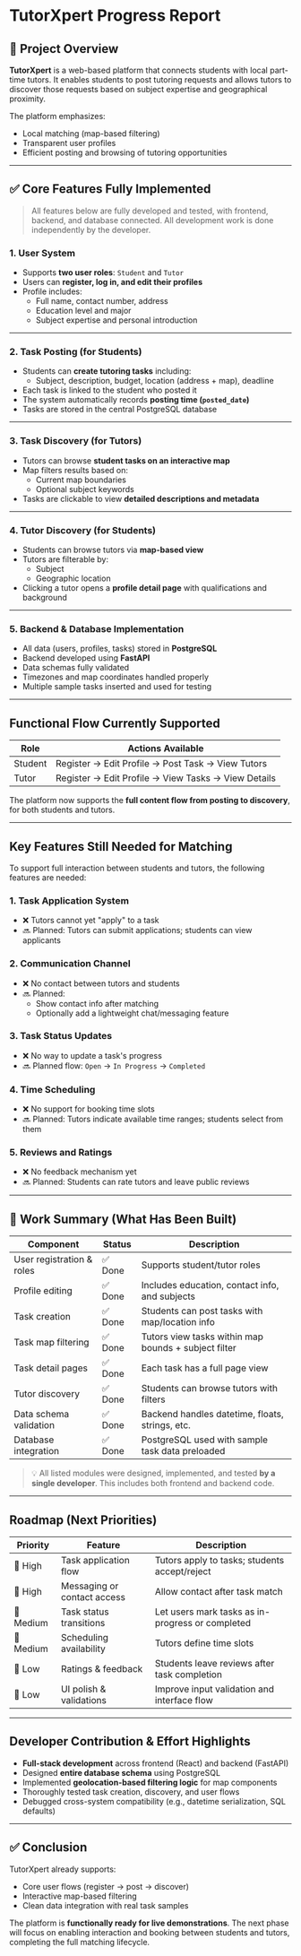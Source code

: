 # TutorXpert Progress Report

## 📌 Project Overview

**TutorXpert** is a web-based platform that connects students with local part-time tutors. It enables students to post tutoring requests and allows tutors to discover those requests based on subject expertise and geographical proximity.

The platform emphasizes:
- Local matching (map-based filtering)
- Transparent user profiles
- Efficient posting and browsing of tutoring opportunities

---

## ✅ Core Features Fully Implemented

> All features below are fully developed and tested, with frontend, backend, and database connected. All development work is done independently by the developer.

### 1.  User System
- Supports **two user roles**: `Student` and `Tutor`
- Users can **register, log in, and edit their profiles**
- Profile includes:
  - Full name, contact number, address
  - Education level and major
  - Subject expertise and personal introduction

---

### 2.  Task Posting (for Students)
- Students can **create tutoring tasks** including:
  - Subject, description, budget, location (address + map), deadline
- Each task is linked to the student who posted it
- The system automatically records **posting time (`posted_date`)**
- Tasks are stored in the central PostgreSQL database

---

### 3.  Task Discovery (for Tutors)
- Tutors can browse **student tasks on an interactive map**
- Map filters results based on:
  - Current map boundaries
  - Optional subject keywords
- Tasks are clickable to view **detailed descriptions and metadata**

---

### 4.  Tutor Discovery (for Students)
- Students can browse tutors via **map-based view**
- Tutors are filterable by:
  - Subject
  - Geographic location
- Clicking a tutor opens a **profile detail page** with qualifications and background

---

### 5.  Backend & Database Implementation
- All data (users, profiles, tasks) stored in **PostgreSQL**
- Backend developed using **FastAPI**
- Data schemas fully validated
- Timezones and map coordinates handled properly
- Multiple sample tasks inserted and used for testing

---

##  Functional Flow Currently Supported

| Role     | Actions Available                                   |
|----------|-----------------------------------------------------|
| Student  | Register → Edit Profile → Post Task → View Tutors   |
| Tutor    | Register → Edit Profile → View Tasks → View Details |

The platform now supports the **full content flow from posting to discovery**, for both students and tutors.

---

##  Key Features Still Needed for Matching

To support full interaction between students and tutors, the following features are needed:

### 1. Task Application System
- ❌ Tutors cannot yet "apply" to a task
- 🔜 Planned: Tutors can submit applications; students can view applicants

### 2. Communication Channel
- ❌ No contact between tutors and students
- 🔜 Planned:
  - Show contact info after matching
  - Optionally add a lightweight chat/messaging feature

### 3. Task Status Updates
- ❌ No way to update a task's progress
- 🔜 Planned flow: `Open` → `In Progress` → `Completed`

### 4. Time Scheduling
- ❌ No support for booking time slots
- 🔜 Planned: Tutors indicate available time ranges; students select from them

### 5. Reviews and Ratings
- ❌ No feedback mechanism yet
- 🔜 Planned: Students can rate tutors and leave public reviews

---

## 📂 Work Summary (What Has Been Built)

| Component                  | Status    | Description                                          |
|----------------------------|-----------|------------------------------------------------------|
| User registration & roles  | ✅ Done   | Supports student/tutor roles                         |
| Profile editing            | ✅ Done   | Includes education, contact info, and subjects       |
| Task creation              | ✅ Done   | Students can post tasks with map/location info       |
| Task map filtering         | ✅ Done   | Tutors view tasks within map bounds + subject filter |
| Task detail pages          | ✅ Done   | Each task has a full page view                       |
| Tutor discovery            | ✅ Done   | Students can browse tutors with filters              |
| Data schema validation     | ✅ Done   | Backend handles datetime, floats, strings, etc.      |
| Database integration       | ✅ Done   | PostgreSQL used with sample task data preloaded      |

> 💡 All listed modules were designed, implemented, and tested **by a single developer**. This includes both frontend and backend code.

---

##  Roadmap (Next Priorities)

| Priority | Feature                     | Description                                      |
|----------|-----------------------------|--------------------------------------------------|
| 🔺 High  | Task application flow       | Tutors apply to tasks; students accept/reject    |
| 🔺 High  | Messaging or contact access | Allow contact after task match                   |
| 🔸 Medium| Task status transitions     | Let users mark tasks as in-progress or completed |
| 🔸 Medium| Scheduling availability     | Tutors define time slots                         |
| 🔹 Low   | Ratings & feedback          | Students leave reviews after task completion     |
| 🔹 Low   | UI polish & validations     | Improve input validation and interface flow      |

---

##  Developer Contribution & Effort Highlights

-  **Full-stack development** across frontend (React) and backend (FastAPI)
-  Designed **entire database schema** using PostgreSQL
-  Implemented **geolocation-based filtering logic** for map components
-  Thoroughly tested task creation, discovery, and user flows
-  Debugged cross-system compatibility (e.g., datetime serialization, SQL defaults)

---

## ✅ Conclusion

TutorXpert already supports:
- Core user flows (register → post → discover)
- Interactive map-based filtering
- Clean data integration with real task samples

The platform is **functionally ready for live demonstrations**. The next phase will focus on enabling interaction and booking between students and tutors, completing the full matching lifecycle.

